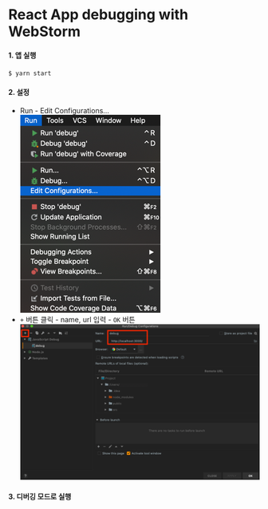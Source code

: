 # React App debugging with WebStorm

#### 1. 앱 실행
```
$ yarn start
```

#### 2. 설정
- Run - Edit Configurations... \
![Menu](.%5B20200901%5D_webstorm_debugging_images/0d3f8238.png)
- `+` 버튼 클릭 - name, url 입력 - `OK` 버튼
![](.%5B20200901%5D_webstorm_debugging_images/0af4a894.png)

#### 3. 디버깅 모드로 실행
